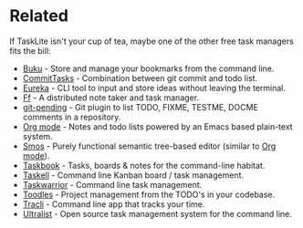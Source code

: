 # Related

If TaskLite isn't your cup of tea, maybe one of the other free task managers
fits the bill:

- [Buku] - Store and manage your bookmarks from the command line.
- [CommitTasks] - Combination between git commit and todo list.
- [Eureka] - CLI tool to input and store ideas without leaving the terminal.
- [Ff] - A distributed note taker and task manager.
- [git-pending] - Git plugin to list TODO, FIXME, TESTME, DOCME
    comments in a repository.
- [Org mode] - Notes and todo lists powered by an Emacs based plain-text system.
- [Smos] - Purely functional semantic tree-based editor (similar to [Org mode]).
- [Taskbook] - Tasks, boards & notes for the command-line habitat.
- [Taskell] - Command line Kanban board / task management.
- [Taskwarrior] - Command line task management.
- [Toodles] - Project management from the TODO's in your codebase.
- [Tracli] - Command line app that tracks your time.
- [Ultralist] - Open source task management system for the command line.


[Buku]: https://github.com/jarun/Buku
[CommitTasks]: https://github.com/ZeroX-DG/CommitTasks
[Eureka]: https://github.com/simeg/eureka
[Ff]: https://github.com/ff-notes/ff
[git-pending]: https://github.com/kamranahmedse/git-pending
[Org mode]: https://orgmode.org
[Smos]: https://smos.cs-syd.eu
[Taskbook]: https://github.com/klauscfhq/taskbook
[Taskell]: https://taskell.app
[Taskwarrior]: https://github.com/GothenburgBitFactory/taskwarrior
[Toodles]: https://github.com/aviaviavi/toodles
[Tracli]: https://github.com/ridvankaradag/tracli-terminal
[Ultralist]: https://ultralist.io
